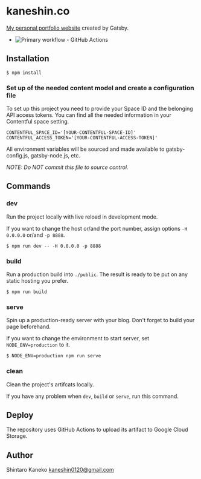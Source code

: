 # kaneshin.co

[My personal portfolio website](https://kaneshin.co) created by Gatsby.

- ![Primary workflow - GitHub Actions](https://github.com/kaneshin/kaneshin.co/workflows/Build%20and%20Deploy/badge.svg)

## Installation

```
$ npm install
```

### Set up of the needed content model and create a configuration file


To set up this project you need to provide your Space ID and the belonging API access tokens. You can find all the needed information in your Contentful space setting.

```
CONTENTFUL_SPACE_ID='[YOUR-CONTENTFUL-SPACE-ID]'
CONTENTFUL_ACCESS_TOKEN='[YOUR-CONTENTFUL-ACCESS-TOKEN]'
```

All environment variables will be sourced and made available to gatsby-config.js, gatsby-node.js, etc.

*NOTE: Do NOT commit this file to source control.*

## Commands

### dev

Run the project locally with live reload in development mode.

If you want to change the host or/and the port number, assign options `-H 0.0.0.0` or/and `-p 8888`.

```
$ npm run dev -- -H 0.0.0.0 -p 8888
```

### build

Run a production build into `./public`. The result is ready to be put on any static hosting you prefer.

```
$ npm run build
```

### serve

Spin up a production-ready server with your blog. Don't forget to build your page beforehand.

If you want to change the environment to start server, set `NODE_ENV=production` to it.

```
$ NODE_ENV=production npm run serve
```

### clean

Clean the project's artifcats locally.

If you have any problem when `dev`, `build` or `serve`, run this command.

## Deploy

The repository uses GitHub Actions to upload its artifact to Google Cloud Storage.

## Author

Shintaro Kaneko <kaneshin0120@gmail.com>
